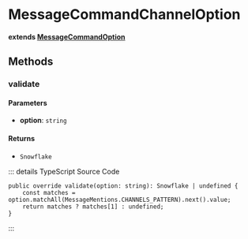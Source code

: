 # MessageCommandChannelOption

<Badge type="tip" text="class" vertical="middle" />

#### extends [MessageCommandOption](./MessageCommandOption.md)

## Methods

### **validate** <Badge type="tip" text="override" vertical="middle" />

#### Parameters

-   **option**: `string`

#### Returns

-   `Snowflake`

::: details TypeScript Source Code

```ts:no-line-numbers
public override validate(option: string): Snowflake | undefined {
    const matches = option.matchAll(MessageMentions.CHANNELS_PATTERN).next().value;
    return matches ? matches[1] : undefined;
}
```

:::
